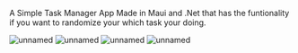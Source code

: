 A Simple Task Manager App Made in Maui and .Net that has the funtionality if you want
to randomize your which task your doing.


![unnamed](https://github.com/101itsGabe/RTA/assets/105684932/8ac1642e-ea03-41dd-bccf-8a7408c69134)
![unnamed](https://github.com/101itsGabe/RTA/assets/105684932/c164c2be-0792-40d6-b3c4-c2ed7dec298a)
![unnamed](https://github.com/101itsGabe/RTA/assets/105684932/70e2f0b5-1519-4e86-973f-4fcab03457c0)
![unnamed](https://github.com/101itsGabe/RTA/assets/105684932/533180b9-802e-46d2-a742-d1b79b702be6)
